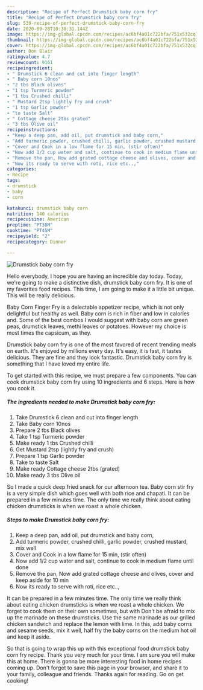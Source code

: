 ```yaml
---
description: "Recipe of Perfect Drumstick baby corn fry"
title: "Recipe of Perfect Drumstick baby corn fry"
slug: 539-recipe-of-perfect-drumstick-baby-corn-fry
date: 2020-09-28T10:30:31.144Z
image: https://img-global.cpcdn.com/recipes/ac6bf4a01c722bfa/751x532cq70/drumstick-baby-corn-fry-recipe-main-photo.jpg
thumbnail: https://img-global.cpcdn.com/recipes/ac6bf4a01c722bfa/751x532cq70/drumstick-baby-corn-fry-recipe-main-photo.jpg
cover: https://img-global.cpcdn.com/recipes/ac6bf4a01c722bfa/751x532cq70/drumstick-baby-corn-fry-recipe-main-photo.jpg
author: Don Blair
ratingvalue: 4.7
reviewcount: 9161
recipeingredient:
- " Drumstick 6 clean and cut into finger length"
- " Baby corn 10nos"
- "2 tbs Black olives"
- "1 tsp Turmeric powder"
- "1 tbs Crushed chilli"
- " Mustard 2tsp lightly fry and crush"
- "1 tsp Garlic powder"
- "to taste Salt"
- " Cottage cheese 2tbs grated"
- "3 tbs Olive oil"
recipeinstructions:
- "Keep a deep pan, add oil, put drumstick and baby corn,"
- "Add turmeric powder, crushed chilli, garlic powder, crushed mustard, mix well"
- "Cover and Cook in a low flame for 15 min, (stir often)"
- "Now add 1/2 cup water and salt, continue to cook in medium flame until done"
- "Remove the pan, Now add grated cottage cheese and olives, cover and keep aside for 10 min"
- "Now its ready to serve with roti, rice etc..,"
categories:
- Recipe
tags:
- drumstick
- baby
- corn

katakunci: drumstick baby corn 
nutrition: 140 calories
recipecuisine: American
preptime: "PT38M"
cooktime: "PT45M"
recipeyield: "2"
recipecategory: Dinner

---
```



![Drumstick baby corn fry](https://img-global.cpcdn.com/recipes/ac6bf4a01c722bfa/751x532cq70/drumstick-baby-corn-fry-recipe-main-photo.jpg)

Hello everybody, I hope you are having an incredible day today. Today, we're going to make a distinctive dish, drumstick baby corn fry. It is one of my favorites food recipes. This time, I am going to make it a little bit unique. This will be really delicious.

Baby Corn Finger Fry is a delectable appetizer recipe, which is not only delightful but healthy as well. Baby corn is rich in fiber and low in calories and. Some of the best combos I would suggest with baby corn are green peas, drumstick leaves, methi leaves or potatoes. However my choice is most times the capsicum, as they.

Drumstick baby corn fry is one of the most favored of recent trending meals on earth. It's enjoyed by millions every day. It's easy, it is fast, it tastes delicious. They are fine and they look fantastic. Drumstick baby corn fry is something that I have loved my entire life.


To get started with this recipe, we must prepare a few components. You can cook drumstick baby corn fry using 10 ingredients and 6 steps. Here is how you cook it.

<!--inarticleads1-->

##### The ingredients needed to make Drumstick baby corn fry:

1. Take  Drumstick 6 clean and cut into finger length
1. Take  Baby corn 10nos
1. Prepare 2 tbs Black olives
1. Take 1 tsp Turmeric powder
1. Make ready 1 tbs Crushed chilli
1. Get  Mustard 2tsp (lightly fry and crush)
1. Prepare 1 tsp Garlic powder
1. Take to taste Salt
1. Make ready  Cottage cheese 2tbs (grated)
1. Make ready 3 tbs Olive oil


So I made a quick deep fried snack for our afternoon tea. Baby corn stir fry is a very simple dish which goes well with both rice and chapati. It can be prepared in a few minutes time. The only time we really think about eating chicken drumsticks is when we roast a whole chicken. 

<!--inarticleads2-->

##### Steps to make Drumstick baby corn fry:

1. Keep a deep pan, add oil, put drumstick and baby corn,
1. Add turmeric powder, crushed chilli, garlic powder, crushed mustard, mix well
1. Cover and Cook in a low flame for 15 min, (stir often)
1. Now add 1/2 cup water and salt, continue to cook in medium flame until done
1. Remove the pan, Now add grated cottage cheese and olives, cover and keep aside for 10 min
1. Now its ready to serve with roti, rice etc..,


It can be prepared in a few minutes time. The only time we really think about eating chicken drumsticks is when we roast a whole chicken. We forget to cook them on their own sometimes, but with Don&#39;t be afraid to mix up the marinade on these drumsticks. Use the same marinade as our grilled chicken sandwich and replace the lemon with lime. In this, add baby corns and sesame seeds, mix it well, half fry the baby corns on the medium hot oil and keep it aside. 

So that is going to wrap this up with this exceptional food drumstick baby corn fry recipe. Thank you very much for your time. I am sure you will make this at home. There is gonna be more interesting food in home recipes coming up. Don't forget to save this page in your browser, and share it to your family, colleague and friends. Thanks again for reading. Go on get cooking!
